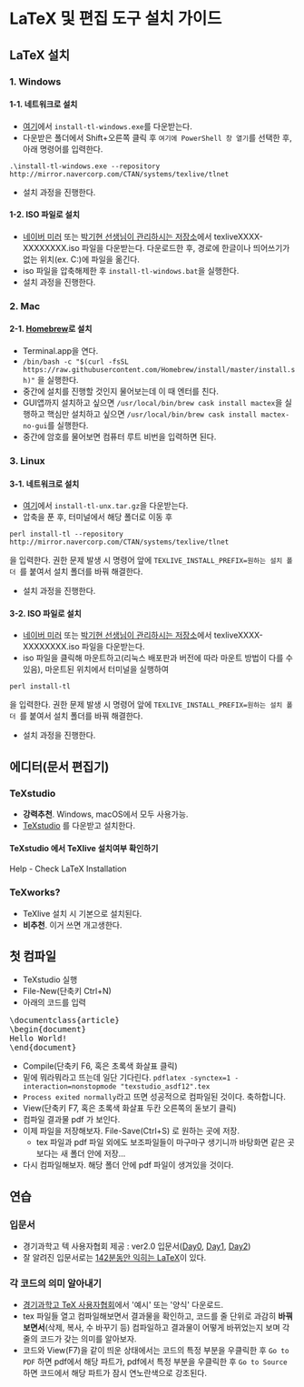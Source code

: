 # LaTeX 및 편집 도구 설치 가이드
## LaTeX 설치
### 1. Windows
#### 1-1. 네트워크로 설치
 - [여기](http://mirror.navercorp.com/CTAN/systems/texlive/tlnet/install-tl-windows.exe)에서 `install-tl-windows.exe`를 다운받는다.
 - 다운받은 폴더에서 Shift+오른쪽 클릭 후 `여기에 PowerShell 창 열기`를 선택한 후, 아래 명령어를 입력한다.
 ```
 .\install-tl-windows.exe --repository http://mirror.navercorp.com/CTAN/systems/texlive/tlnet
 ```
 - 설치 과정을 진행한다.
 
#### 1-2. ISO 파일로 설치
 - [네이버 미러](http://mirror.navercorp.com/CTAN/systems/texlive/Images) 또는 [박기현 선생님이 관리하시는 저장소](http://gofile.me/3SyFU/mqwExIgLI)에서 texliveXXXX-XXXXXXXX.iso 파일을 다운받는다. 다운로드한 후, 경로에 한글이나 띄어쓰기가 없는 위치(ex. C:\)에 파일을 옮긴다.
 - iso 파일을 압축해제한 후 `install-tl-windows.bat`을 실행한다.
 - 설치 과정을 진행한다.
 
### 2. Mac
#### 2-1. [Homebrew](https://brew.sh/index_ko)로 설치
- Terminal.app을 연다.
- `/bin/bash -c "$(curl -fsSL https://raw.githubusercontent.com/Homebrew/install/master/install.sh)"` 을 실행한다.
- 중간에 설치를 진행할 것인지 물어보는데 이 때 엔터를 친다. 
- GUI앱까지 설치하고 싶으면 `/usr/local/bin/brew cask install mactex`을 실행하고 핵심만 설치하고 싶으면 `/usr/local/bin/brew cask install mactex-no-gui`를 실행한다.
- 중간에 암호를 물어보면 컴퓨터 루트 비번을 입력하면 된다.

### 3. Linux
#### 3-1. 네트워크로 설치
 - [여기](http://mirror.navercorp.com/CTAN/systems/texlive/tlnet/install-tl-unx.tar.gz)에서 `install-tl-unx.tar.gz`을 다운받는다.
 - 압축을 푼 후, 터미널에서 해당 폴더로 이동 후
 ```
 perl install-tl --repository http://mirror.navercorp.com/CTAN/systems/texlive/tlnet
 ```
 을 입력한다. 권한 문제 발생 시 명령어 앞에 `TEXLIVE_INSTALL_PREFIX=원하는 설치 폴더 `를 붙여서 설치 폴더를 바꿔 해결한다.
 - 설치 과정을 진행한다.
 
#### 3-2. ISO 파일로 설치
 - [네이버 미러](http://mirror.navercorp.com/CTAN/systems/texlive/Images) 또는 [박기현 선생님이 관리하시는 저장소](http://gofile.me/3SyFU/mqwExIgLI)에서 texliveXXXX-XXXXXXXX.iso 파일을 다운받는다.
 - iso 파일을 클릭해 마운트하고(리눅스 배포판과 버전에 따라 마운트 방법이 다를 수 있음), 마운트된 위치에서 터미널을 실행하여 
 ```
 perl install-tl
 ```
 을 입력한다. 권한 문제 발생 시 명령어 앞에 `TEXLIVE_INSTALL_PREFIX=원하는 설치 폴더 `를 붙여서 설치 폴더를 바꿔 해결한다.
 - 설치 과정을 진행한다.
 
## 에디터(문서 편집기)
### TeXstudio
- **강력추천**. Windows, macOS에서 모두 사용가능.
- [TeXstudio](http://texstudio.org/) 를 다운받고 설치한다.

#### TeXstudio 에서 TeXlive 설치여부 확인하기
Help - Check LaTeX Installation

### TeXworks?
- TeXlive 설치 시 기본으로 설치된다.
- **비추천**. 이거 쓰면 개고생한다.

## 첫 컴파일
- TeXstudio 실행
- File-New(단축키 Ctrl+N)
- 아래의 코드를 입력
<pre>
\documentclass{article}
\begin{document}
Hello World!
\end{document}
</pre>
- Compile(단축키 F6, 혹은 초록색 화살표 클릭)
- 밑에 뭐라뭐라고 뜨는데 일단 기다린다. `pdflatex -synctex=1 -interaction=nonstopmode "texstudio_asdf12".tex` 
- `Process exited normally`라고 뜨면 성공적으로 컴파일된 것이다. 축하합니다.
- View(단축키 F7, 혹은 초록색 화살표 두칸 오른쪽의 돋보기 클릭)
- 컴파일 결과물 pdf 가 보인다.
- 이제 파일을 저장해보자. File-Save(Ctrl+S) 로 원하는 곳에 저장.
  - tex 파일과 pdf 파일 외에도 보조파일들이 마구마구 생기니까 바탕화면 같은 곳보다는 새 폴더 안에 저장...
- 다시 컴파일해보자. 해당 폴더 안에 pdf 파일이 생겨있을 것이다.
 
## 연습
### 입문서
- 경기과학고 텍 사용자협회 제공 : ver2.0 입문서([Day0](http://latex.gs.hs.kr/files/An-Introduction-to-LaTeX/An%20Introduction%20to%20LaTeX-ver2.0_beamer/GSHSLaTeXIntro_Day0.pdf), [Day1](http://latex.gs.hs.kr/files/An-Introduction-to-LaTeX/An%20Introduction%20to%20LaTeX-ver2.0_beamer/GSHSLaTeXIntro_Day1.pdf), [Day2](http://latex.gs.hs.kr/files/An-Introduction-to-LaTeX/An%20Introduction%20to%20LaTeX-ver2.0_beamer/GSHSLaTeXIntro_Day2.pdf))
- 잘 알려진 입문서로는 [142분동안 익히는 LaTeX](http://texdoc.net/texmf-dist/doc/latex/lshort-korean/lshort-kr.pdf)이 있다.

### 각 코드의 의미 알아내기
- [경기과학고 TeX 사용자협회](http://latex.gs.hs.kr)에서 '예시' 또는 '양식' 다운로드.
- tex 파일들 열고 컴파일해보면서 결과물을 확인하고, 코드를 줄 단위로 과감히 **바꿔보면서**(삭제, 복사, 수 바꾸기 등) 컴파일하고 결과물이 어떻게 바뀌었는지 보며 각 줄의 코드가 갖는 의미를 알아보자.
- 코드와 View(F7)을 같이 띄운 상태에서는 코드의 특정 부분을 우클릭한 후 `Go to PDF` 하면 pdf에서 해당 파트가, pdf에서 특정 부분을 우클릭한 후 `Go to Source` 하면 코드에서 해당 파트가 잠시 연노란색으로 강조된다.
